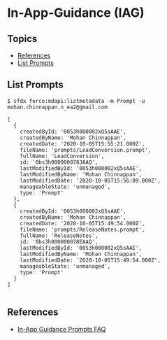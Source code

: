# In-App-Guidance (IAG)

## Topics
- [References](#ref)
- [List Prompts](#lsprompts)

<a href="lsprompts"></a>
## List Prompts

```
$ sfdx force:mdapi:listmetadata -m Prompt -u mohan.chinnappan.n_ea2@gmail.com
```

```
[
  {
    createdById: '0053h000002xQ5sAAE',
    createdByName: 'Mohan Chinnappan',
    createdDate: '2020-10-05T15:55:21.000Z',
    fileName: 'prompts/LeadConversion.prompt',
    fullName: 'LeadConversion',
    id: '0bs3h000000078JAAQ',
    lastModifiedById: '0053h000002xQ5sAAE',
    lastModifiedByName: 'Mohan Chinnappan',
    lastModifiedDate: '2020-10-05T15:56:09.000Z',
    manageableState: 'unmanaged',
    type: 'Prompt'
  },
  {
    createdById: '0053h000002xQ5sAAE',
    createdByName: 'Mohan Chinnappan',
    createdDate: '2020-10-05T15:49:54.000Z',
    fileName: 'prompts/ReleaseNotes.prompt',
    fullName: 'ReleaseNotes',
    id: '0bs3h000000078EAAQ',
    lastModifiedById: '0053h000002xQ5sAAE',
    lastModifiedByName: 'Mohan Chinnappan',
    lastModifiedDate: '2020-10-05T15:49:54.000Z',
    manageableState: 'unmanaged',
    type: 'Prompt'
  }
]


```

<a name="ref"></a>
## References
- [In-App Guidance Prompts FAQ](https://help.salesforce.com/articleView?id=000349069&type=1&mode=1)


